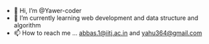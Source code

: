 - 👋 Hi, I’m @Yawer-coder
- 🌱 I’m currently learning web development and data structure and algorithm
- 📫 How to reach me ... abbas.1@iitj.ac.in and yahu364@gmail.com

